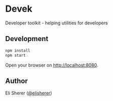 # Devek

Developer toolkit - helping utilities for developers

## Development

```bash
npm install
npm start
```

Open your browser on [http://localhost:8080](http://localhost:8080).

## Author

Eli Sherer ([@elisherer](https://twitter.com/elisherer))